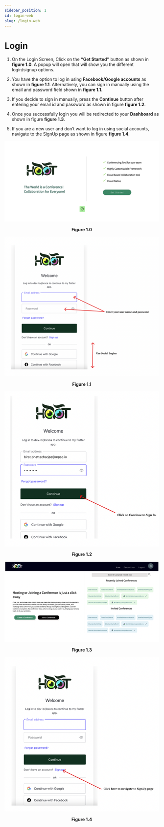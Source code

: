 ```yaml
---
sidebar_position: 1
id: login-web
slug: /login-web
---
```


# Login

1. On the Login Screen, Click on the **“Get Started”** button as shown in **figure 1.0**. A popup will open that will show you the different login/signup options.

2. You have the option to log in using **Facebook/Google accounts** as shown in **figure 1.1**. Alternatively, you can sign in manually using the email and password field shown in **figure 1.1.**

3. If you decide to sign in manually, press the **Continue** button after entering your email id and password as shown in figure **figure 1.2**.

3. Once you successfully login you will be redirected to your **Dashboard** as shown in figure **figure 1.3**.

4. If you are a new user and don’t want to log in using social accounts, navigate to the SignUp page as shown in figure **figure 1.4**.

![Figure 1.0](/img/webLogin1.png)
<center><b>Figure 1.0</b></center>

![Figure 1.1](/img/webLogin2.png)
<center><b>Figure 1.1</b></center>

![Figure 1.2](/img/webLogin3.png)
<center><b>Figure 1.2</b></center>

![Figure 1.3](/img/webLogin5.png)
<center><b>Figure 1.3</b></center>

![Figure 1.4](/img/webLogin4.png)
<center><b>Figure 1.4</b></center>
